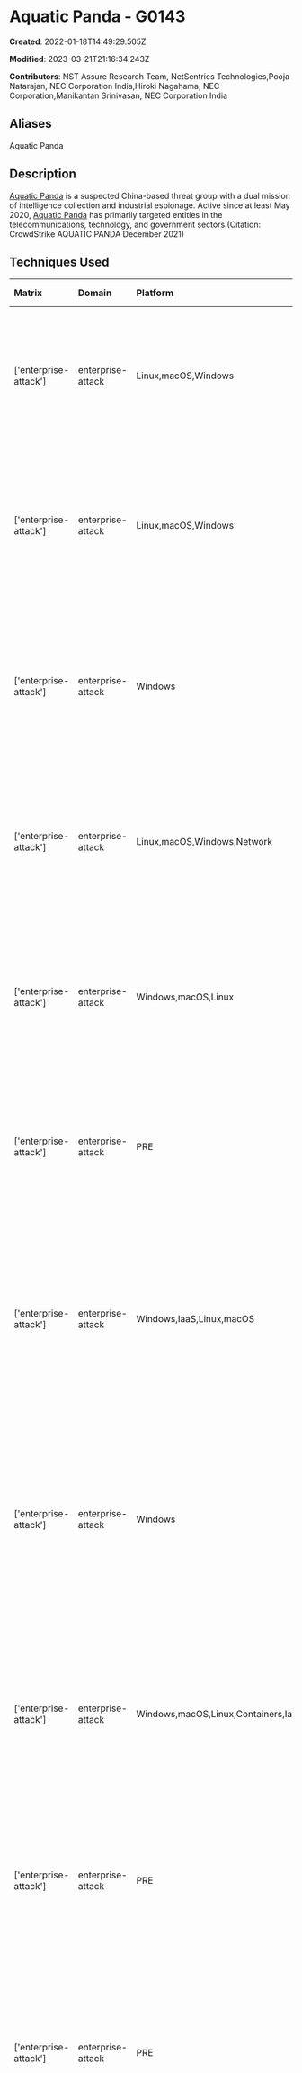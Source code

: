 # Aquatic Panda - G0143

**Created**: 2022-01-18T14:49:29.505Z

**Modified**: 2023-03-21T21:16:34.243Z

**Contributors**: NST Assure Research Team, NetSentries Technologies,Pooja Natarajan, NEC Corporation India,Hiroki Nagahama, NEC Corporation,Manikantan Srinivasan, NEC Corporation India

## Aliases

Aquatic Panda

## Description

[Aquatic Panda](https://attack.mitre.org/groups/G0143) is a suspected China-based threat group with a dual mission of intelligence collection and industrial espionage. Active since at least May 2020, [Aquatic Panda](https://attack.mitre.org/groups/G0143) has primarily targeted entities in the telecommunications, technology, and government sectors.(Citation: CrowdStrike AQUATIC PANDA December 2021)

## Techniques Used

|Matrix|Domain|Platform|Technique ID|Technique Name|Use|
| :---| :---| :---| :---| :---| :---|
|['enterprise-attack']|enterprise-attack|Linux,macOS,Windows|T1027.010|Command Obfuscation|[Aquatic Panda](https://attack.mitre.org/groups/G0143) has encoded PowerShell commands in Base64.(Citation: CrowdStrike AQUATIC PANDA December 2021)|
|['enterprise-attack']|enterprise-attack|Linux,macOS,Windows|T1070.004|File Deletion|[Aquatic Panda](https://attack.mitre.org/groups/G0143) has deleted malicious executables from compromised machines.(Citation: CrowdStrike AQUATIC PANDA December 2021)|
|['enterprise-attack']|enterprise-attack|Windows|T1574.001|DLL Search Order Hijacking|[Aquatic Panda](https://attack.mitre.org/groups/G0143) has used DLL search-order hijacking to load `exe`, `dll`, and `dat` files into memory.(Citation: CrowdStrike AQUATIC PANDA December 2021)|
|['enterprise-attack']|enterprise-attack|Linux,macOS,Windows,Network|T1105|Ingress Tool Transfer|[Aquatic Panda](https://attack.mitre.org/groups/G0143) has downloaded additional malware onto compromised hosts.(Citation: CrowdStrike AQUATIC PANDA December 2021)|
|['enterprise-attack']|enterprise-attack|Windows,macOS,Linux|T1007|System Service Discovery|[Aquatic Panda](https://attack.mitre.org/groups/G0143) has attempted to discover services for third party EDR products.(Citation: CrowdStrike AQUATIC PANDA December 2021)|
|['enterprise-attack']|enterprise-attack|PRE|T1588.001|Malware|[Aquatic Panda](https://attack.mitre.org/groups/G0143) has acquired and used [njRAT](https://attack.mitre.org/software/S0385) in its operations.(Citation: CrowdStrike AQUATIC PANDA December 2021)|
|['enterprise-attack']|enterprise-attack|Windows,IaaS,Linux,macOS|T1518.001|Security Software Discovery|[Aquatic Panda](https://attack.mitre.org/groups/G0143) has attempted to discover third party endpoint detection and response (EDR) tools on compromised systems.(Citation: CrowdStrike AQUATIC PANDA December 2021)|
|['enterprise-attack']|enterprise-attack|Windows|T1059.003|Windows Command Shell|[Aquatic Panda](https://attack.mitre.org/groups/G0143) has attempted and failed to run Bash commands on a Windows host by passing them to <code>cmd /C</code>.(Citation: CrowdStrike AQUATIC PANDA December 2021)|
|['enterprise-attack']|enterprise-attack|Windows,macOS,Linux,Containers,IaaS,Network|T1562.001|Disable or Modify Tools|[Aquatic Panda](https://attack.mitre.org/groups/G0143) has attempted to stop endpoint detection and response (EDR) tools on compromised systems.(Citation: CrowdStrike AQUATIC PANDA December 2021)|
|['enterprise-attack']|enterprise-attack|PRE|T1588.002|Tool|[Aquatic Panda](https://attack.mitre.org/groups/G0143) has acquired and used [Cobalt Strike](https://attack.mitre.org/software/S0154) in its operations.(Citation: CrowdStrike AQUATIC PANDA December 2021)|
|['enterprise-attack']|enterprise-attack|PRE|T1595.002|Vulnerability Scanning|[Aquatic Panda](https://attack.mitre.org/groups/G0143) has used publicly accessible DNS logging services to identify servers vulnerable to Log4j (CVE 2021-44228).(Citation: CrowdStrike AQUATIC PANDA December 2021)|
|['enterprise-attack']|enterprise-attack|Windows|T1003.001|LSASS Memory|[Aquatic Panda](https://attack.mitre.org/groups/G0143) has attempted to harvest credentials through LSASS memory dumping.(Citation: CrowdStrike AQUATIC PANDA December 2021)|
|['enterprise-attack']|enterprise-attack|Windows,IaaS,Linux,macOS,Network|T1082|System Information Discovery|[Aquatic Panda](https://attack.mitre.org/groups/G0143) has used native OS commands to understand privilege levels and system details.(Citation: CrowdStrike AQUATIC PANDA December 2021)|
|['enterprise-attack']|enterprise-attack|Linux,macOS,Windows|T1560.001|Archive via Utility|[Aquatic Panda](https://attack.mitre.org/groups/G0143) has used WinRAR to compress memory dumps prior to exfiltration.(Citation: CrowdStrike AQUATIC PANDA December 2021)|
|['enterprise-attack']|enterprise-attack|Windows|T1059.001|PowerShell|[Aquatic Panda](https://attack.mitre.org/groups/G0143) has downloaded additional scripts and executed Base64 encoded commands in PowerShell.(Citation: CrowdStrike AQUATIC PANDA December 2021)|

